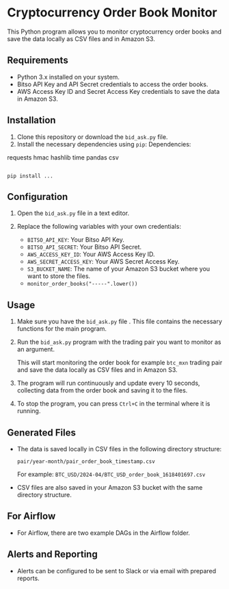 
# Cryptocurrency Order Book Monitor

This Python program allows you to monitor cryptocurrency order books and save the data locally as CSV files and in Amazon S3.

## Requirements

- Python 3.x installed on your system.
- Bitso API Key and API Secret credentials to access the order books.
- AWS Access Key ID and Secret Access Key credentials to save the data in Amazon S3.

## Installation

1. Clone this repository or download the `bid_ask.py` file.
2. Install the necessary dependencies using `pip`:
Dependencies:

requests
hmac
hashlib
time
pandas
csv

   ```
   
   pip install ...
   ```

## Configuration

1. Open the `bid_ask.py` file in a text editor.
2. Replace the following variables with your own credentials:

   - `BITSO_API_KEY`: Your Bitso API Key.
   - `BITSO_API_SECRET`: Your Bitso API Secret.
   - `AWS_ACCESS_KEY_ID`: Your AWS Access Key ID.
   - `AWS_SECRET_ACCESS_KEY`: Your AWS Secret Access Key.
   - `S3_BUCKET_NAME`: The name of your Amazon S3 bucket where you want to store the files.
   - `monitor_order_books("-----".lower())`

## Usage

1. Make sure you have the `bid_ask.py` file . This file contains the necessary functions for the main program.
   
2. Run the `bid_ask.py` program with the trading pair you want to monitor as an argument.

   This will start monitoring the order book for example `btc_mxn` trading pair and save the data locally as CSV files and in Amazon S3.

3. The program will run continuously and update every 10 seconds, collecting data from the order book and saving it to the files.

4. To stop the program, you can press `Ctrl+C` in the terminal where it is running.

## Generated Files

- The data is saved locally in CSV files in the following directory structure:

  ```
  pair/year-month/pair_order_book_timestamp.csv
  ```

  For example: `BTC_USD/2024-04/BTC_USD_order_book_1618401697.csv`

- CSV files are also saved in your Amazon S3 bucket with the same directory structure.

## For Airflow
-  For Airflow, there are two example DAGs in the Airflow folder.
## Alerts and Reporting
-  Alerts can be configured to be sent to Slack or via email with prepared reports.

